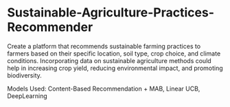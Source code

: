 # Sustainable-Agriculture-Practices-Recommender
Create a platform that recommends sustainable farming practices to farmers based on their specific location, soil type, crop choice, and climate conditions. Incorporating data on sustainable agriculture methods could help in increasing crop yield, reducing environmental impact, and promoting biodiversity.

Models Used:
Content-Based Recommendation + MAB, Linear UCB, DeepLearning
